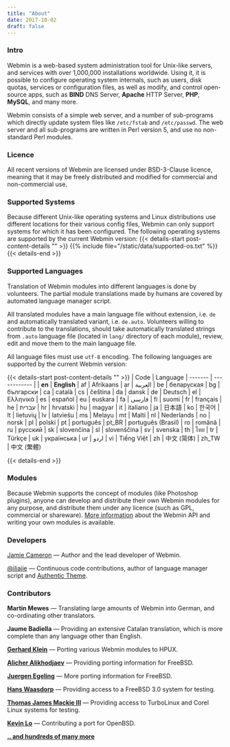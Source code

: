 ```yaml
---
title: "About"
date: 2017-10-02
draft: false
---
```


### Intro

Webmin is a web-based system administration tool for Unix-like servers, and services with over 1,000,000 installations worldwide. Using it, it is possible to configure operating system internals, such as users, disk quotas, services or configuration files, as well as modify, and control open-source apps, such as **BIND** DNS Server, **Apache** HTTP Server, **PHP**, **MySQL**, and many more.

Webmin consists of a simple web server, and a number of sub-programs which directly update system files like `/etc/fstab` and `/etc/passwd`. The web server and all sub-programs are written in Perl version 5, and use no non-standard Perl modules.

### Licence

All recent versions of Webmin are licensed under BSD-3-Clause licence, meaning that it may be freely distributed and modified for commercial and non-commercial use.

### Supported Systems
Because different Unix-like operating systems and Linux distributions use different locations for their various config files, Webmin can only support systems for which it has been configured. The following operating systems are supported by the current Webmin version:
{{< details-start post-content-details "<i class='wm wm-linux'></i>"  >}}
{{% include file="/static/data/supported-os.txt" %}}
{{< details-end >}}

### Supported Languages

Translation of Webmin modules into different languages is done by volunteers. The partial module translations made by humans are covered by automated language manager script.

All translated modules have a main language file without extension, i.e. `de` and automatically translated variant, i.e. `de.auto`. Volunteers willing to contribute to the translations, should take automatically translated strings from `.auto` language file (located in `lang/` directory of each module), review, edit and move them to the main language file.

All language files must use `utf-8` encoding. The following languages are supported by the current Webmin version:

{{< details-start post-content-details "<i class='wm wm-language'></i>"  >}}
|  Code   |   Language
| ------- | ------------ |
|  **en** |  **English**
|  af     |  Afrikaans
|  ar     |  العربية
|  be     |  беларуская
|  bg     |  български
|  ca     |  català
|  cs     |  čeština
|  da     |  dansk
|  de     |  Deutsch
|  el     |  Ελληνικά
|  es     |  español
|  eu     |  euskara
|  fa     |  فارسی
|  fi     |  suomi
|  fr     |  français
|  he     |  עברית
|  hr     |  hrvatski
|  hu     |  magyar
|  it     |  italiano
|  ja     |  日本語
|  ko     |  한국어
|  lt     |  lietuvių
|  lv     |  latviešu
|  ms     |  Melayu
|  mt     |  Malti
|  nl     |  Nederlands
|  no     |  norsk
|  pl     |  polski
|  pt     |  português
| pt_BR   |  português (Brasil)
|  ro     |  română
|  ru     |  русский
|  sk     |  slovenčina
|  sl     |  slovenščina
|  sv     |  svenska
|  th     |  ไทย
|  tr     |  Türkçe
|  uk     |  українська
|  ur     |  اردو
|  vi     |  Tiếng Việt
|  zh     |  中文 (简体)
|  zh_TW  |  中文 (繁體)

{{< details-end >}}



### Modules
Because Webmin supports the concept of modules (like Photoshop plugins), anyone can develop and distribute their own Webmin modules for any purpose, and distribute them under any licence (such as GPL, commercial or shareware). [More information](https://doxfer.webmin.com/Webmin/ModuleDevelopment) about the Webmin API and writing your own modules is available.

### Developers
[Jamie Cameron](../about-jamie) &mdash; Author and the lead developer of Webmin.

[@iliajie](https://github.com/iliajie) &mdash; Continuous code contributions, author of language manager script and [Authentic Theme](https://github.com/webmin/authentic-theme).

### Contributors

**Martin Mewes** &mdash; Translating large amounts of Webmin into German, and co-ordinating other translators.

**Jaume Badiella** &mdash; Providing an extensive Catalan translation, which is more complete than any language other than English.

**[Gerhard Klein](mailto:gerhard@Klein-home.de)** &mdash; Porting various Webmin modules to HPUX.

**[Alicher Alikhodjaev](mailto:cher@park.ru)** &mdash; Providing porting information for FreeBSD.

**[Juergen Egeling](mailto:egeling@punkt.de)** &mdash; More porting information for FreeBSD.

**[Hans Waasdorp](mailto:hansw@imco.nl)** &mdash; Providing access to a FreeBSD 3.0 system for testing.

**[Thomas James Mackie III](mailto:tmackie@awak.com)** &mdash; Providing access to TurboLinux and Corel Linux systems for testing.

**[Kevin Lo](mailto:kevlo@openbsd.org)** &mdash; Contributing a port for OpenBSD.

**[.. and hundreds of many more](https://github.com/webmin/webmin/graphs/contributors)**


